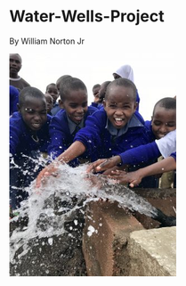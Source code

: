 # Water-Wells-Project
By William Norton Jr

![Tanzanian Children at new well](/Images/kidswell.jpg)
